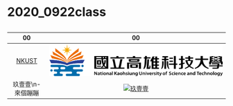 # 2020_0922class
##
|00|00|
|:----:|:----:|
|[NKUST](https://www.nkust.edu.tw/)|![NKUST](Nkust.png "第一校區")|
|玖壹壹\n-來個蹦蹦|[![玖壹壹](https://img.youtube.com/vi/R2V9sHAlLuQ/0.jpg)](https://www.youtube.com/watch?v=R2V9sHAlLuQ)|


####
#####
###### 
